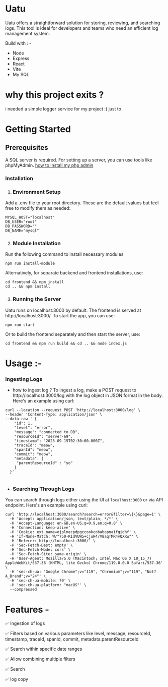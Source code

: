 # Uatu

Uatu offers a straightforward solution for storing, reviewing, and searching logs. This tool is ideal for developers and teams who need an efficient log management system.

Build with : - 
- Node
- Express
- React 
- Vite 
- My SQL

# why this project exits ?

i needed a simple logger service for my project :) just to 

# Getting Started
## Prerequisites
A SQL server is required. For setting up a server, you can use tools like phpMyAdmin. [how to install my php admin](https://www.ionos.com/digitalguide/websites/web-development/install-phpmyadmin/)

### Installation

1. ### Environment Setup
Add a .env file to your root directory. These are the default values but feel free to modify them as needed:
```
MYSQL_HOST="localhost"
DB_USER="root"
DB_PASSWORD=""
DB_NAME="mysql"
```
2. ### Module Installation
Run the following command to install necessary modules
```
npm run install-module
```
Alternatively, for separate backend and frontend installations, use:
```
cd frontend && npm install 
cd .. && npm install
```
3. ### Running the Server
Uatu runs on localhost:3000 by default. The frontend is served at http://localhost:3000/. To start the app, you can use:
```
npm run start
```
Or to build the frontend separately and then start the server, use:
```
cd frontend && npm run build && cd .. && node index.js
```

# Usage :- 
### Ingesting Logs
- how to ingest log ?
To ingest a log, make a POST request to http://localhost:3000/log with the log object in JSON format in the body. Here's an example using curl:

```
curl --location --request POST 'http://localhost:3000/log' \
--header 'Content-Type: application/json' \
--data-raw ' {
    "id": 1,
    "level": "error",
    "message": "connected to DB",
    "resourceId": "server-69",
    "timestamp": "2023-09-15T02:30:00.000Z",
    "traceId": "meow",
    "spanId": "meow",
    "commit": "meow",
    "metadata": {
     "parentResourceId" : "yo"
    }
  }'
  
```

- ### Searching Through Logs
 You can search through logs either using the UI at ``` localhost:3000 ``` or via API endpoint. Here's an example using curl:
```
curl 'http://localhost:3000/search?search=error&filter=\{\}&page=1' \
  -H 'Accept: application/json, text/plain, */*' \
  -H 'Accept-Language: en-GB,en-US;q=0.9,en;q=0.8' \
  -H 'Connection: keep-alive' \
  -H 'Cookie: ext_name=ojplmecpdpgccookcobabopnaifgidhf' \
  -H 'If-None-Match: W/"750-KIdVUW5+cjuH4/V8aqTMR4vQXRw"' \
  -H 'Referer: http://localhost:3000/' \
  -H 'Sec-Fetch-Dest: empty' \
  -H 'Sec-Fetch-Mode: cors' \
  -H 'Sec-Fetch-Site: same-origin' \
  -H 'User-Agent: Mozilla/5.0 (Macintosh; Intel Mac OS X 10_15_7) AppleWebKit/537.36 (KHTML, like Gecko) Chrome/119.0.0.0 Safari/537.36' \
  -H 'sec-ch-ua: "Google Chrome";v="119", "Chromium";v="119", "Not?A_Brand";v="24"' \
  -H 'sec-ch-ua-mobile: ?0' \
  -H 'sec-ch-ua-platform: "macOS"' \
  --compressed
```


# Features -

✅ Ingestion of logs

✅ Filters based on various parameters like level, message, resourceId, timestamp, traceId, spanId, commit, metadata.parentResourceId

✅ Search within specific date ranges

✅ Allow combining multiple filters 

✅ Search 

✅ log copy




